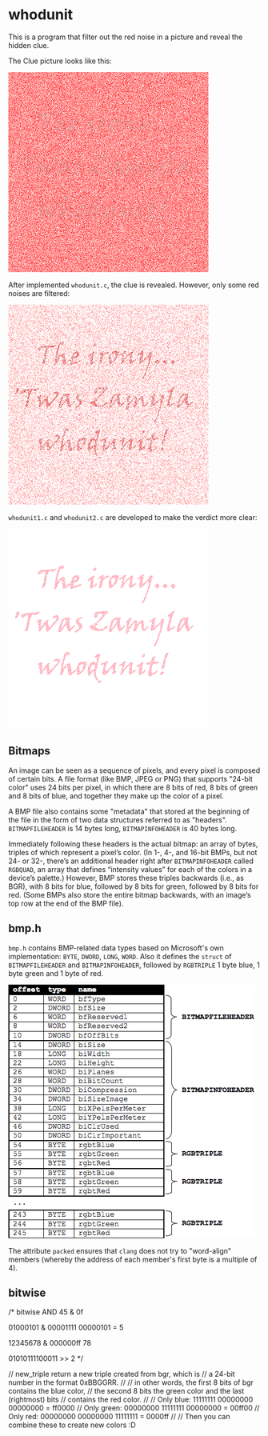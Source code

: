 # whodunit

 This is a program that filter out the red noise in a picture and reveal the hidden clue.

The Clue picture looks like this:

 ![Clue](clue.bmp)

After implemented `whodunit.c`, the clue is revealed. However, only some red noises are filtered: 

![verdict](verdict.bmp)

`whodunit1.c` and `whodunit2.c` are developed to make the verdict more clear:

![verdict1](verdict1.bmp)


## Bitmaps

 An image can be seen as a sequence of pixels, and every pixel is composed of certain bits. A file format (like BMP, JPEG or PNG) that supports "24-bit color" uses 24 bits per pixel, in which there are 8 bits of red, 8 bits of green and 8 bits of blue, and together they make up the color of a pixel.

 A BMP file also contains some "metadata" that stored at the beginning of the file in the form of two data structures referred to as "headers". `BITMAPFILEHEADER` is 14 bytes long, `BITMAPINFOHEADER` is 40 bytes long.

 Immediately following these headers is the actual bitmap: an array of bytes, triples of which represent a pixel’s color. (In 1-, 4-, and 16-bit BMPs, but not 24- or 32-, there’s an additional header right after `BITMAPINFOHEADER` called `RGBQUAD`, an array that defines “intensity values” for each of the colors in a device’s palette.) However, BMP stores these triples backwards (i.e., as BGR), with 8 bits for blue, followed by 8 bits for green, followed by 8 bits for red. (Some BMPs also store the entire bitmap backwards, with an image’s top row at the end of the BMP file).

## bmp.h

`bmp.h` contains BMP-related data types based on Microsoft's own implementation: `BYTE`, `DWORD`, `LONG`, `WORD`.
Also it defines the `struct` of `BITMAPFILEHEADER` and `BITMAPINFOHEADER`, followed by `RGBTRIPLE`  1 byte blue, 1 byte green and 1 byte of red.

![Bitmap on Disk](bitmap.png)

The attribute `packed` ensures that `clang` does not try to "word-align" members (whereby the address of each member's first byte is a multiple of 4).

## bitwise

/* bitwise AND
  45
& 0f
  
  01000101
& 00001111
  00000101 = 5 
      
   12345678
 & 000000ff
         78

 01010111100011 >> 2
*/

// new_triple return a new triple created from bgr, which is
// a 24-bit number in the format 0xBBGGRR.
// 
// in other words, the first 8 bits of bgr contains the blue color,
// the second 8 bits the green color and the last (rightmost) bits
// contains the red color.
// 
// Only blue:  11111111 00000000 00000000 = ff0000
// Only green: 00000000 11111111 00000000 = 00ff00
// Only red:   00000000 00000000 11111111 = 0000ff
// 
// Then you can combine these to create new colors :D